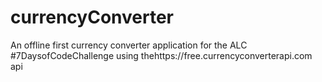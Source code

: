 # currencyConverter
An offline first currency converter application for the ALC #7DaysofCodeChallenge using thehttps://free.currencyconverterapi.com api
